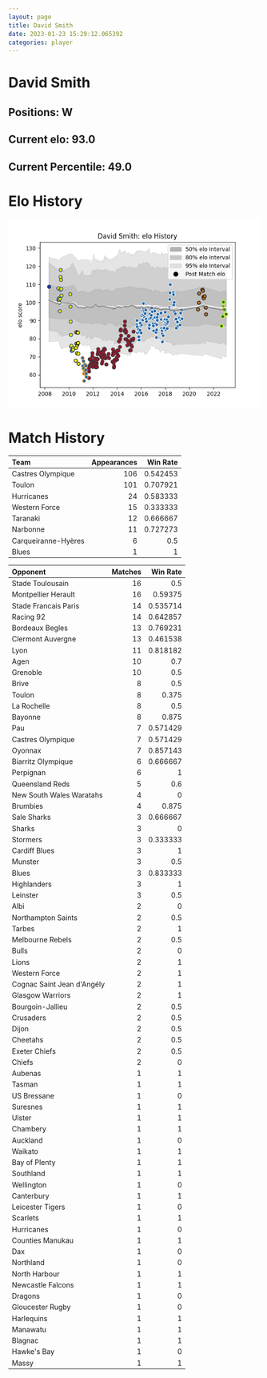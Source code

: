 ```yaml
---  
layout: page  
title: David Smith  
date: 2023-01-23 15:29:12.065392  
categories: player  
---
```

# David Smith

## Positions: W

## Current elo: 93.0

## Current Percentile: 49.0

# Elo History


![elo history](history_DavidSmith.png)
# Match History


| Team                |   Appearances |   Win Rate |
|:--------------------|--------------:|-----------:|
| Castres Olympique   |           106 |   0.542453 |
| Toulon              |           101 |   0.707921 |
| Hurricanes          |            24 |   0.583333 |
| Western Force       |            15 |   0.333333 |
| Taranaki            |            12 |   0.666667 |
| Narbonne            |            11 |   0.727273 |
| Carqueiranne-Hyères |             6 |   0.5      |
| Blues               |             1 |   1        |

| Opponent                   |   Matches |   Win Rate |
|:---------------------------|----------:|-----------:|
| Stade Toulousain           |        16 |   0.5      |
| Montpellier Herault        |        16 |   0.59375  |
| Stade Francais Paris       |        14 |   0.535714 |
| Racing 92                  |        14 |   0.642857 |
| Bordeaux Begles            |        13 |   0.769231 |
| Clermont Auvergne          |        13 |   0.461538 |
| Lyon                       |        11 |   0.818182 |
| Agen                       |        10 |   0.7      |
| Grenoble                   |        10 |   0.5      |
| Brive                      |         8 |   0.5      |
| Toulon                     |         8 |   0.375    |
| La Rochelle                |         8 |   0.5      |
| Bayonne                    |         8 |   0.875    |
| Pau                        |         7 |   0.571429 |
| Castres Olympique          |         7 |   0.571429 |
| Oyonnax                    |         7 |   0.857143 |
| Biarritz Olympique         |         6 |   0.666667 |
| Perpignan                  |         6 |   1        |
| Queensland Reds            |         5 |   0.6      |
| New South Wales Waratahs   |         4 |   0        |
| Brumbies                   |         4 |   0.875    |
| Sale Sharks                |         3 |   0.666667 |
| Sharks                     |         3 |   0        |
| Stormers                   |         3 |   0.333333 |
| Cardiff Blues              |         3 |   1        |
| Munster                    |         3 |   0.5      |
| Blues                      |         3 |   0.833333 |
| Highlanders                |         3 |   1        |
| Leinster                   |         3 |   0.5      |
| Albi                       |         2 |   0        |
| Northampton Saints         |         2 |   0.5      |
| Tarbes                     |         2 |   1        |
| Melbourne Rebels           |         2 |   0.5      |
| Bulls                      |         2 |   0        |
| Lions                      |         2 |   1        |
| Western Force              |         2 |   1        |
| Cognac Saint Jean d'Angély |         2 |   1        |
| Glasgow Warriors           |         2 |   1        |
| Bourgoin-Jallieu           |         2 |   0.5      |
| Crusaders                  |         2 |   0.5      |
| Dijon                      |         2 |   0.5      |
| Cheetahs                   |         2 |   0.5      |
| Exeter Chiefs              |         2 |   0.5      |
| Chiefs                     |         2 |   0        |
| Aubenas                    |         1 |   1        |
| Tasman                     |         1 |   1        |
| US Bressane                |         1 |   0        |
| Suresnes                   |         1 |   1        |
| Ulster                     |         1 |   1        |
| Chambery                   |         1 |   1        |
| Auckland                   |         1 |   0        |
| Waikato                    |         1 |   1        |
| Bay of Plenty              |         1 |   1        |
| Southland                  |         1 |   1        |
| Wellington                 |         1 |   0        |
| Canterbury                 |         1 |   1        |
| Leicester Tigers           |         1 |   0        |
| Scarlets                   |         1 |   1        |
| Hurricanes                 |         1 |   0        |
| Counties Manukau           |         1 |   1        |
| Dax                        |         1 |   0        |
| Northland                  |         1 |   0        |
| North Harbour              |         1 |   1        |
| Newcastle Falcons          |         1 |   1        |
| Dragons                    |         1 |   0        |
| Gloucester Rugby           |         1 |   0        |
| Harlequins                 |         1 |   1        |
| Manawatu                   |         1 |   1        |
| Blagnac                    |         1 |   1        |
| Hawke's Bay                |         1 |   0        |
| Massy                      |         1 |   1        |